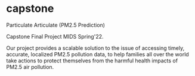 # capstone
Particulate Articulate (PM2.5 Prediction)

Capstone Final Project MIDS Spring'22. 

Our project provides a scalable solution to the issue of accessing timely, accurate, localized PM2.5 pollution data, to help families all over the world take actions to protect themselves from the harmful health impacts of PM2.5 air pollution. 
